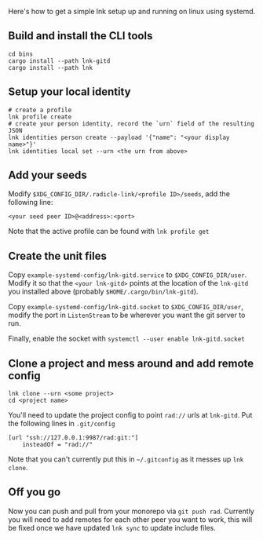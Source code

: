 Here's how to get a simple lnk setup up and running on linux using systemd.

## Build and install the CLI tools

```
cd bins
cargo install --path lnk-gitd
cargo install --path lnk
```

## Setup your local identity

```
# create a profile
lnk profile create
# create your person identity, record the `urn` field of the resulting JSON
lnk identities person create --payload '{"name": "<your display name>"}'
lnk identities local set --urn <the urn from above>
```

## Add your seeds

Modify `$XDG_CONFIG_DIR/.radicle-link/<profile ID>/seeds`, add the following
line:

```
<your seed peer ID>@<address>:<port>
```

Note that the active profile can be found with `lnk profile get`


## Create the unit files

Copy `example-systemd-config/lnk-gitd.service` to `$XDG_CONFIG_DIR/user`. Modify
it so that the `<your lnk-gitd>` points at the location of the `lnk-gitd` you
installed above (probably `$HOME/.cargo/bin/lnk-gitd`).

Copy `example-systemd-config/lnk-gitd.socket` to `$XDG_CONFIG_DIR/user`, modify
the port in `ListenStream` to be wherever you want the git server to run.

Finally, enable the socket with `systemctl --user enable lnk-gitd.socket`


## Clone a project and mess around and add remote config

```
lnk clone --urn <some project>
cd <project name>
```

You'll need to update the project config to point `rad://` urls at `lnk-gitd`.
Put the following lines in `.git/config`

```
[url "ssh://127.0.0.1:9987/rad:git:"]
    insteadOf = "rad://"
```

Note that you can't currently put this in `~/.gitconfig` as it messes up `lnk
clone`.


## Off you go

Now you can push and pull from your monorepo via `git push rad`. Currently you
will need to add remotes for each other peer you want to work, this will be
fixed once we have updated `lnk sync` to update include files.
